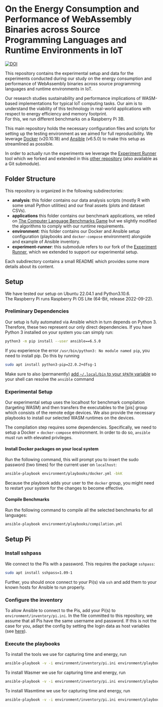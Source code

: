 # On the Energy Consumption and Performance of WebAssembly Binaries across Source Programming Languages and Runtime Environments in IoT

[![DOI](https://zenodo.org/badge/533303423.svg)](https://zenodo.org/badge/latestdoi/533303423)

This repository contains the experimental setup and data for the experiments conducted during our study on the energy consumption and performance of WebAssembly binaries across source programming languages and runtime environments in IoT.

Our research studies sustainability and performance implications of WASM-based implementations for typical IoT computing tasks. Our aim is to understand the viability of this technology in real-world applications with respect to energy efficiency and memory footprint.  
For this, we run different benchmarks on a Raspberry Pi 3B.

This main repository holds the necessary configuration files and scripts for setting up the testing environment as we aimed for full reproducibility. We leverage [Docker](https://www.docker.com/) (v20.10.18) and [Ansible](https://www.ansible.com/) (v6.5.0) to make this setup as streamlined as possible.

In order to actually run the experiments we leverage the [Experiment Runner](https://github.com/S2-group/experiment-runner) tool which we forked and extended in this [other repository](https://github.com/marinoandrea/experiment-runner-green-lab-2022) (also available as a Git submodule).

## Folder Structure

This repository is organized in the following subdirectories:

- **analysis**: this folder contains our data analysis scripts (mostly R with some small Python utilities) and our final assets (plots and dataset CSVs).
- **applications** this folder contains our benchmark applications, we relied on [The Computer Language Benchmarks Game](https://salsa.debian.org/benchmarksgame-team/benchmarksgame/) but we slightly modified the algorithms to comply with our runtime requirements.
- **environment**: this folder contains our Docker and Ansible setup configuration (playbooks and `docker-compose` environment) alongside and example of Ansible inventory.
- **experiment-runner**: this submodule refers to our fork of the [Experiment Runner](https://github.com/S2-group/experiment-runner), which we extended to support our experimental setup.

Each subdirectory contains a small README which provides some more details about its content.

## Setup

We have tested our setup on Ubuntu 22.04.1 and Python3.10.6.  
The Raspberry Pi runs Raspberry Pi OS Lite (64-Bit, release 2022-09-22).

### Preliminary Dependencies

Our setup is fully automated via Ansible which in turn depends on Python 3. Therefore, these two represent our only direct dependencies. If you have Python 3 installed on your system you can simply run:

```bash
python3 -m pip install --user ansible==6.5.0
```

If you experience the error `/usr/bin/python3: No module named pip`, you need to install pip. Do this by running

```bash
sudo apt install python3-pip=22.0.2+dfsg-1
```

Make sure to also (permanently) [add `~/.local/bin` to your `$PATH` variable](https://linuxconfig.org/permanently-add-a-directory-to-shell-path) so your shell can resolve the `ansible` command

### Experimental Setup

Our experimental setup uses the localhost for benchmark compilation (targeting WASM) and then transfers the executables to the \[pis\] group which consists of the remote edge devices. We also provide the necessary playbooks to install our selected WASM runtimes on the devices.

The compilation step requires some dependencies. Specifically, we need to setup a Docker + `docker-compose` environment. In order to do so, `ansible` must run with elevated privileges.

#### Install Docker packages on your local system

Run the following command, this will prompt you to insert the sudo password (two times) for the current user on `localhost`:

```bash
ansible-playbook environment/playbooks/docker.yml -bkK
```

Because the playbook adds your user to the `docker` group, you might need to restart your system for the changes to become effective.

#### Compile Benchmarks

Run the following command to compile all the selected benchmarks for all languages:

```bash
ansible-playbook environment/playbooks/compilation.yml
```

## Setup Pi

### Install sshpass

We connect to the Pis with a password. This requires the package `sshpass`:

```bash
sudo apt install sshpass=1.09-1
```

Further, you should once connect to your Pi(s) via `ssh` and add them to your known hosts for Ansible to run properly.

### Configure the inventory

To allow Ansible to connect to the Pis, add your Pi(s) to `environment/inventory/pi.ini`.
In the file committed to this repository, we assume that all Pis have the same username and password. If this is not the case for you, adapt the config by setting the login data as host variables (see [here](https://docs.ansible.com/ansible/latest/user_guide/intro_inventory.html)).

### Execute the playbooks

To install the tools we use for capturing time and energy, run

```bash
ansible-playbook -v -i environment/inventory/pi.ini environment/playbooks/measure.yml
```

To install Wasmer we use for capturing time and energy, run

```bash
ansible-playbook -v -i environment/inventory/pi.ini environment/playbooks/wasmer.yml
```

To install Wasmtime we use for capturing time and energy, run

```bash
ansible-playbook -v -i environment/inventory/pi.ini environment/playbooks/wasmtime.yml
```
